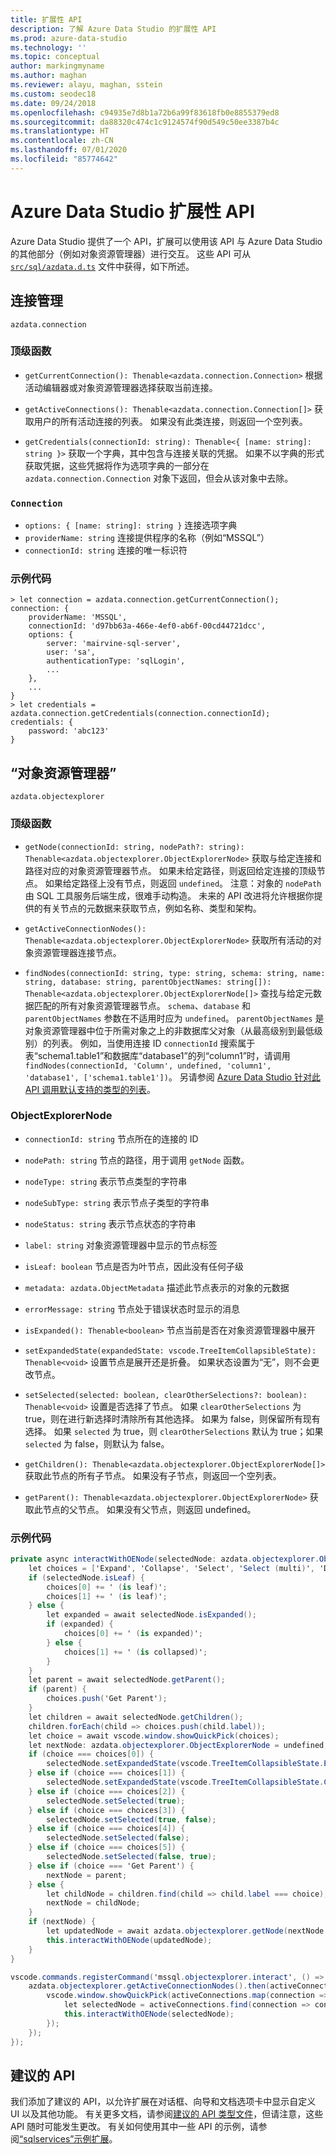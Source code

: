 ```yaml
---
title: 扩展性 API
description: 了解 Azure Data Studio 的扩展性 API
ms.prod: azure-data-studio
ms.technology: ''
ms.topic: conceptual
author: markingmyname
ms.author: maghan
ms.reviewer: alayu, maghan, sstein
ms.custom: seodec18
ms.date: 09/24/2018
ms.openlocfilehash: c94935e7d8b1a72b6a99f83618fb0e8855379ed8
ms.sourcegitcommit: da88320c474c1c9124574f90d549c50ee3387b4c
ms.translationtype: HT
ms.contentlocale: zh-CN
ms.lasthandoff: 07/01/2020
ms.locfileid: "85774642"
---
```

# <a name="azure-data-studio-extensibility-apis"></a>Azure Data Studio 扩展性 API

Azure Data Studio 提供了一个 API，扩展可以使用该 API 与 Azure Data Studio 的其他部分（例如对象资源管理器）进行交互。 这些 API 可从 [`src/sql/azdata.d.ts`](https://github.com/Microsoft/azuredatastudio/blob/main/src/sql/azdata.d.ts) 文件中获得，如下所述。

## <a name="connection-management"></a>连接管理
`azdata.connection`

### <a name="top-level-functions"></a>顶级函数

- `getCurrentConnection(): Thenable<azdata.connection.Connection>` 根据活动编辑器或对象资源管理器选择获取当前连接。

- `getActiveConnections(): Thenable<azdata.connection.Connection[]>` 获取用户的所有活动连接的列表。 如果没有此类连接，则返回一个空列表。

- `getCredentials(connectionId: string): Thenable<{ [name: string]: string }>` 获取一个字典，其中包含与连接关联的凭据。 如果不以字典的形式获取凭据，这些凭据将作为选项字典的一部分在 `azdata.connection.Connection` 对象下返回，但会从该对象中去除。 

### `Connection`
- `options: { [name: string]: string }` 连接选项字典
- `providerName: string` 连接提供程序的名称（例如“MSSQL”）
- `connectionId: string` 连接的唯一标识符

### <a name="example-code"></a>示例代码
```
> let connection = azdata.connection.getCurrentConnection();
connection: {
    providerName: 'MSSQL',
    connectionId: 'd97bb63a-466e-4ef0-ab6f-00cd44721dcc',
    options: {
        server: 'mairvine-sql-server',
        user: 'sa',
        authenticationType: 'sqlLogin',
        ...
    },
    ...
}
> let credentials = azdata.connection.getCredentials(connection.connectionId);
credentials: {
    password: 'abc123'
}

```

## <a name="object-explorer"></a>“对象资源管理器”

`azdata.objectexplorer`


### <a name="top-level-functions"></a>顶级函数
- `getNode(connectionId: string, nodePath?: string): Thenable<azdata.objectexplorer.ObjectExplorerNode>` 获取与给定连接和路径对应的对象资源管理器节点。 如果未给定路径，则返回给定连接的顶级节点。 如果给定路径上没有节点，则返回 `undefined`。 注意：对象的 `nodePath` 由 SQL 工具服务后端生成，很难手动构造。 未来的 API 改进将允许根据你提供的有关节点的元数据来获取节点，例如名称、类型和架构。

- `getActiveConnectionNodes(): Thenable<azdata.objectexplorer.ObjectExplorerNode>` 获取所有活动的对象资源管理器连接节点。

- `findNodes(connectionId: string, type: string, schema: string, name: string, database: string, parentObjectNames: string[]): Thenable<azdata.objectexplorer.ObjectExplorerNode[]>` 查找与给定元数据匹配的所有对象资源管理器节点。 `schema`、`database` 和 `parentObjectNames` 参数在不适用时应为 `undefined`。 `parentObjectNames` 是对象资源管理器中位于所需对象之上的非数据库父对象（从最高级别到最低级别）的列表。 例如，当使用连接 ID `connectionId` 搜索属于表“schema1.table1”和数据库“database1”的列“column1”时，请调用 `findNodes(connectionId, 'Column', undefined, 'column1', 'database1', ['schema1.table1'])`。 另请参阅 [Azure Data Studio 针对此 API 调用默认支持的类型的列表](https://github.com/Microsoft/azuredatastudio/wiki/Object-Explorer-types-supported-by-FindNodes-API)。

### <a name="objectexplorernode"></a>ObjectExplorerNode
- `connectionId: string` 节点所在的连接的 ID

- `nodePath: string` 节点的路径，用于调用 `getNode` 函数。

- `nodeType: string` 表示节点类型的字符串

- `nodeSubType: string` 表示节点子类型的字符串

- `nodeStatus: string` 表示节点状态的字符串

- `label: string` 对象资源管理器中显示的节点标签

- `isLeaf: boolean` 节点是否为叶节点，因此没有任何子级

- `metadata: azdata.ObjectMetadata` 描述此节点表示的对象的元数据

- `errorMessage: string` 节点处于错误状态时显示的消息

- `isExpanded(): Thenable<boolean>` 节点当前是否在对象资源管理器中展开

- `setExpandedState(expandedState: vscode.TreeItemCollapsibleState): Thenable<void>` 设置节点是展开还是折叠。 如果状态设置为“无”，则不会更改节点。

- `setSelected(selected: boolean, clearOtherSelections?: boolean): Thenable<void>` 设置是否选择了节点。 如果 `clearOtherSelections` 为 true，则在进行新选择时清除所有其他选择。 如果为 false，则保留所有现有选择。 如果 `selected` 为 true，则 `clearOtherSelections` 默认为 true；如果 `selected` 为 false，则默认为 false。

- `getChildren(): Thenable<azdata.objectexplorer.ObjectExplorerNode[]>` 获取此节点的所有子节点。 如果没有子节点，则返回一个空列表。

- `getParent(): Thenable<azdata.objectexplorer.ObjectExplorerNode>` 获取此节点的父节点。 如果没有父节点，则返回 undefined。

### <a name="example-code"></a>示例代码

```cs
private async interactWithOENode(selectedNode: azdata.objectexplorer.ObjectExplorerNode): Promise<void> {
    let choices = ['Expand', 'Collapse', 'Select', 'Select (multi)', 'Deselect', 'Deselect (multi)'];
    if (selectedNode.isLeaf) {
        choices[0] += ' (is leaf)';
        choices[1] += ' (is leaf)';
    } else {
        let expanded = await selectedNode.isExpanded();
        if (expanded) {
            choices[0] += ' (is expanded)';
        } else {
            choices[1] += ' (is collapsed)';
        }
    }
    let parent = await selectedNode.getParent();
    if (parent) {
        choices.push('Get Parent');
    }
    let children = await selectedNode.getChildren();
    children.forEach(child => choices.push(child.label));
    let choice = await vscode.window.showQuickPick(choices);
    let nextNode: azdata.objectexplorer.ObjectExplorerNode = undefined;
    if (choice === choices[0]) {
        selectedNode.setExpandedState(vscode.TreeItemCollapsibleState.Expanded);
    } else if (choice === choices[1]) {
        selectedNode.setExpandedState(vscode.TreeItemCollapsibleState.Collapsed);
    } else if (choice === choices[2]) {
        selectedNode.setSelected(true);
    } else if (choice === choices[3]) {
        selectedNode.setSelected(true, false);
    } else if (choice === choices[4]) {
        selectedNode.setSelected(false);
    } else if (choice === choices[5]) {
        selectedNode.setSelected(false, true);
    } else if (choice === 'Get Parent') {
        nextNode = parent;
    } else {
        let childNode = children.find(child => child.label === choice);
        nextNode = childNode;
    }
    if (nextNode) {
        let updatedNode = await azdata.objectexplorer.getNode(nextNode.connectionId, nextNode.nodePath);
        this.interactWithOENode(updatedNode);
    }
}

vscode.commands.registerCommand('mssql.objectexplorer.interact', () => {
    azdata.objectexplorer.getActiveConnectionNodes().then(activeConnections => {
        vscode.window.showQuickPick(activeConnections.map(connection => connection.label + ' ' + connection.connectionId)).then(selection => {
            let selectedNode = activeConnections.find(connection => connection.label + ' ' + connection.connectionId === selection);
            this.interactWithOENode(selectedNode);
        });
    });
});
```

## <a name="proposed-apis"></a>建议的 API

我们添加了建议的 API，以允许扩展在对话框、向导和文档选项卡中显示自定义 UI 以及其他功能。 有关更多文档，请参阅[建议的 API 类型文件](https://github.com/Microsoft/azuredatastudio/blob/main/src/sql/azdata.proposed.d.ts)，但请注意，这些 API 随时可能发生更改。 有关如何使用其中一些 API 的示例，请参阅[“sqlservices”示例扩展](https://github.com/Microsoft/azuredatastudio/tree/main/samples/sqlservices)。


